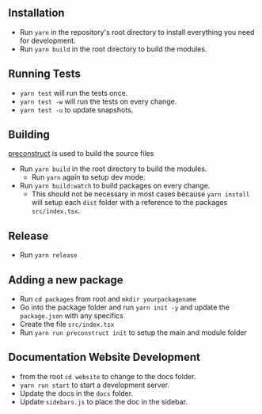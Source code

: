 ## Installation

- Run `yarn` in the repository's root directory to install everything you need for development.
- Run `yarn build` in the root directory to build the modules.

## Running Tests

- `yarn test` will run the tests once.
- `yarn test -w` will run the tests on every change.
- `yarn test -u` to update snapshots.

## Building

[preconstruct](https://preconstruct.tools/) is used to build the source files

- Run `yarn build` in the root directory to build the modules.
  - Run `yarn` again to setup dev mode.
- Run `yarn build:watch` to build packages on every change.
  - This should not be necessary in most cases because `yarn install` will setup each `dist` folder with a reference to the packages `src/index.tsx`.

## Release

- Run `yarn release`

## Adding a new package

- Run `cd packages` from root and `mkdir yourpackagename`
- Go into the package folder and run `yarn init -y` and update the `package.json` with any specifics
- Create the file `src/index.tsx`
- Run `yarn run preconstruct init` to setup the main and module folder

## Documentation Website Development

- from the root `cd website` to change to the docs folder.
- `yarn run start` to start a development server.
- Update the docs in the `docs` folder.
- Update `sidebars.js` to place the doc in the sidebar.
